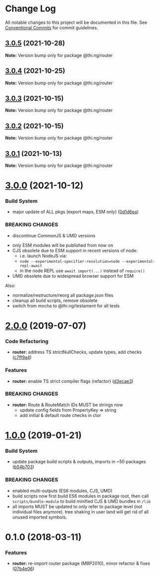 # Change Log

All notable changes to this project will be documented in this file.
See [Conventional Commits](https://conventionalcommits.org) for commit guidelines.

## [3.0.5](https://github.com/thi-ng/umbrella/compare/@thi.ng/router@3.0.4...@thi.ng/router@3.0.5) (2021-10-28)

**Note:** Version bump only for package @thi.ng/router





## [3.0.4](https://github.com/thi-ng/umbrella/compare/@thi.ng/router@3.0.3...@thi.ng/router@3.0.4) (2021-10-25)

**Note:** Version bump only for package @thi.ng/router





## [3.0.3](https://github.com/thi-ng/umbrella/compare/@thi.ng/router@3.0.2...@thi.ng/router@3.0.3) (2021-10-15)

**Note:** Version bump only for package @thi.ng/router





## [3.0.2](https://github.com/thi-ng/umbrella/compare/@thi.ng/router@3.0.1...@thi.ng/router@3.0.2) (2021-10-15)

**Note:** Version bump only for package @thi.ng/router





## [3.0.1](https://github.com/thi-ng/umbrella/compare/@thi.ng/router@3.0.0...@thi.ng/router@3.0.1) (2021-10-13)

**Note:** Version bump only for package @thi.ng/router





# [3.0.0](https://github.com/thi-ng/umbrella/compare/@thi.ng/router@2.0.54...@thi.ng/router@3.0.0) (2021-10-12)


### Build System

* major update of ALL pkgs (export maps, ESM only) ([0d1d6ea](https://github.com/thi-ng/umbrella/commit/0d1d6ea9fab2a645d6c5f2bf2591459b939c09b6))


### BREAKING CHANGES

* discontinue CommonJS & UMD versions

- only ESM modules will be published from now on
- CJS obsolete due to ESM support in recent versions of node:
  - i.e. launch NodeJS via:
  - `node --experimental-specifier-resolution=node --experimental-repl-await`
  - in the node REPL use `await import(...)` instead of `require()`
- UMD obsolete due to widespread browser support for ESM

Also:
- normalize/restructure/reorg all package.json files
- cleanup all build scripts, remove obsolete
- switch from mocha to @thi.ng/testament for all tests






#  [2.0.0](https://github.com/thi-ng/umbrella/compare/@thi.ng/router@1.0.12...@thi.ng/router@2.0.0) (2019-07-07) 

###  Code Refactoring 

- **router:** address TS strictNullChecks, update types, add checks ([c7ff9a4](https://github.com/thi-ng/umbrella/commit/c7ff9a4)) 

###  Features 

- **router:** enable TS strict compiler flags (refactor) ([d3ecae3](https://github.com/thi-ng/umbrella/commit/d3ecae3)) 

###  BREAKING CHANGES 

- **router:** Route & RouteMatch IDs MUST be strings now 
    - update config fields from PropertyKey => string 
    - add initial & default route checks in ctor 

#  [1.0.0](https://github.com/thi-ng/umbrella/compare/@thi.ng/router@0.1.30...@thi.ng/router@1.0.0) (2019-01-21) 

###  Build System 

- update package build scripts & outputs, imports in ~50 packages ([b54b703](https://github.com/thi-ng/umbrella/commit/b54b703)) 

###  BREAKING CHANGES 

- enabled multi-outputs (ES6 modules, CJS, UMD) 
- build scripts now first build ES6 modules in package root, then call   `scripts/bundle-module` to build minified CJS & UMD bundles in `/lib` 
- all imports MUST be updated to only refer to package level   (not individual files anymore). tree shaking in user land will get rid of   all unused imported symbols. 

#  0.1.0 (2018-03-11) 

###  Features 

- **router:** re-import router package (MBP2010), minor refactor & fixes ([07b4e06](https://github.com/thi-ng/umbrella/commit/07b4e06))
